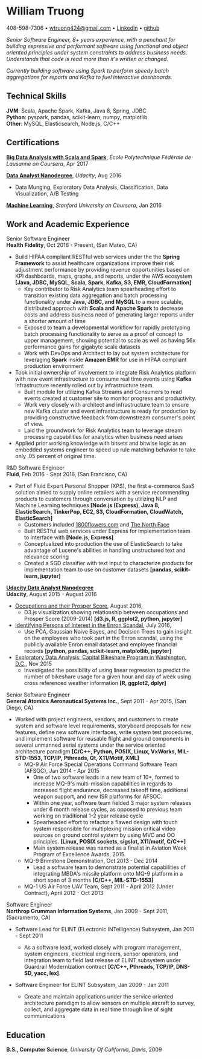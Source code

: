 William Truong
================

408-598-7306 • [wtruong424@gmail.com](wtruong424@gmail.com) • [LinkedIn](https://www.linkedin.com/in/william-truong-b1672910) • [github](https://github.com/wllmtrng)

*Senior Software Engineer, 8+ years experience, with a penchant for building expressive
and performant software using functional and object oriented principles under
system constraints to address business needs. Understands that code is read more than it's
written or changed.*

*Currently building software using Spark to perform speedy batch aggregations for reports
and Kafka to fuel interactive dashboards.*

Technical Skills
-----------------
**JVM**: Scala, Apache Spark, Kafka, Java 8, Spring, JDBC   
**Python**: pyspark, pandas, scikit-learn, numpy, matplotlib  
**Other**: MySQL, Elasticsearch, Node.js, C/C++  

Certifications
---------
**[Big Data Analysis with Scala and Spark](https://www.coursera.org/account/accomplishments/verify/QUN9C3NZAV75)**, *École
Polytechnique Fédérale de Lausanne on Coursera*, Apr 2017

**[Data Analyst Nanodegree](https://github.com/wllmtrng/udacity_data_analyst_nanodegree)**, *Udacity*, Aug 2016

  - Data Munging, Exploratory Data Analysis, Classification, Data Visualization, A/B Testing

**[Machine Learning](https://www.coursera.org/account/accomplishments/records/9TD6VCPP7TAC)**, *Stanford University on Coursera*, Jan 2016

Work and Academic Experience
---------------

Senior Software Engineer  
**Health Fidelity**, Oct 2016 - Present, (San Mateo, CA)

* Build HIPAA compliant RESTful web services under the the **Spring Framework** to assist healthcare organizations
improve their risk adjustment performance by providing revenue opportunities based on KPI dashboards, maps, graphs,
and reports, under the AWS ecosystem **[Java, JDBC, MySQL, Scala, Spark, Kafka, S3, EMR, CloudFormation]**
    - Key contributor to Risk Analytics team spearheading effort to transition existing data aggregation and batch
    processing functionality under **Java, JDBC, and MySQL** to a more scalable, distributed approach with
    **Scala and Apache Spark** to decrease costs and address business need of generating larger reports under a
    shorter amount of time
    - Exposed to team a developmental workflow for rapidly prototyping batch processing functionality to serve as a proof
    of concept to upper management, showing potential to scale as well as having 56x performance gains for gigabyte scale
    datasets
    - Work with DevOps and Architect to lay out system architecture for leveraging **Spark** inside **Amazon EMR** for use in
    HIPAA compliant production environment
* Took initial ownership of involvement to integrate Risk Analytics platform with new event infrastructure to consume real
time events using **Kafka** infrastructure recently rolled out by infrastructure team.
    - Built module for utilizing Kafka Streams and Consumers to read events created at customer site to monitor
    progress and productivity.
    - Work very closely with architect and infrastructure team to ensure new Kafka cluster and event infrastructure is ready
    for production by providing constructive feedback from downstream consumer's point of view.
    - Laid the groundwork for Risk Analytics team to leverage stream processing capabilities for analytics when business
    need arises
* Applied prior working knowledge with bitsets and bitwise logic as an embedded systems engineer to speed up
  rule matching behavior to take only .05 percent of original time.

R&D Software Engineer  
**Fluid**, Feb 2016 - Sept 2016, (San Francisco, CA)

* Part of Fluid Expert Personal Shopper (XPS), the first e-commerce SaaS solution aimed to supply online
retailers with a service recommending products to customers through conversation by utilizing NLP
and Machine Learning techniques **[Node.js (Express), Java 8, ElasticSearch, TinkerPop, EC2, S3, CloudFormation, CloudWatch, ElasticSearch]**
    - Customers included [1800flowers.com](https://www.1800flowers.com/gwyn-1800flowers)
      and [The North Face](http://www.thenorthface.com/xps)
    - Built RESTful web services under Express for implementation team to interface with **[Node.js, Express]**
    - Conceptualized into production the use of ElasticSearch to take advantage of Lucene's abilities in handling unstructured
    text and relevance scoring
    - Created a SGD classifier with text input to characterize products for implementation team to use on customer datasets **[pandas, scikit-learn, jupyter]**

**[Udacity Data Analyst Nanodegree](https://github.com/wllmtrng/udacity_data_analyst_nanodegree)**  
**Udacity**, August 2015 - August 2016

* [Occupations and their Prosper Score](http://bl.ocks.org/wllmtrng/raw/ff72bf455078448e5e40ece3bff15354/), August 2016,
    - D3.js visualization showing relationship between occupations and Prosper Score (2009-2014) **[d3.js, R, ggplot2,
    python, jupyter]**
* [Identifying Persons of Interest in the Enron Scandal](https://github.com/wllmtrng/udacity_data_analyst_nanodegree/tree/master/P5%20sklearn%20ML), July 2016,
    - Use PCA, Gaussian Naive Bayes, and Decision Trees to gain insight on the employees who
    took part in the Enron scandal, using the publicly available Enron email dataset
    and employee financial records **[python, pandas, scikit-learn, matplotlib, jupyter]**
* [Exploratory Data Analysis: Capital Bikeshare Program in Washington, D.C.](http://tinyurl.com/z23vm4l), Nov 2015
    - Investigated the possibility of using linear regression to predict the number
    of bikeshare usage for a given hour and day of week using cross referenced
    weather information **[R, ggplot2, dplyr]**

Senior Software Engineer  
**General Atomics Aeronautical Systems Inc.**, Sept 2011 - Apr 2015, (San Diego, CA)

* Worked with project engineers, vendors, and customers to create system and software level requirements, storyboard proposals for new features, define new software interfaces, write system test procedures, and implement software for reusable flight
and ground components in several unmanned aerial systems under the service oriented architecture paradigm **[C/C++, Python, POSIX, Linux, VxWorks, MIL-STD-1553, TCP/IP, Pthreads, Qt, X11/Motif, XML]**
    - MQ-9 Air Force Special Operations Command Software Team (AFSOC), Jan 2014 - Apr 2015
        - One of two software leads in a new team of 10+, formed to increase
        MQ-9's multi-mission capabilities in regards to increased flight
        endurance, decreased takeoff time, additional weapon support,
        and new ISR platforms for AFSOC.
        - Within one year, software team fielded 3 major system releases under
        6 month release cycles, as opposed to previous team working on
        traditional 1-2 year release cycle
        - Spearheaded effort to refactor a flawed design with touch system responsible for multiplexing mission
        critical video sources on ground control system by using MVC and OO principles.
        **[Linux, POSIX sockets, sigslot, X11/motif, C/C++]**
        - Main system release was named as a finalist in Aviation Week Program
        of Excellence Awards, 2015.
    - MQ-9 Brimstone Demonstration, Oct 2013 - Dec 2014
        -  Lead a software team to demonstrate potential capabilities of
           integrating MBDA's missile platform onto MQ-9 platform in a short
           span of 3 months **[C/C++, MIL-STD-1553]**
    - MQ-1 US Air Force UAV Team, Sept 2011 - April 2012 (Under Contract), April 2012 - Oct 2013

Software Engineer  
**Northrop Grumman Information Systems**, Jan 2009 - Sept 2011, (Sacramento, CA)

* Software Lead for ELINT (ELectronic INTelligence) Subsystem, Jan 2011 - Sept 2011
    - As a software lead, worked closely with program management,
    system engineers, electrical engineers, sensor operators, and integration
    team to field last release of ELINT subsystem under
    Guardrail Modernization contract **[C/C++, Pthreads, TCP/IP, DNS-SD, yacc, lex]**.

* Software Engineer for ELINT Subsystem, Jan 2009 - Jan 2011
    - Create and maintain applications under the service oriented architecture paradigm to allow sensors on
    multiple aircraft to survey, collect, and aggregate data in real time through
    line of sight communications

Education
-----------
**B.S., Computer Science**, *University Of California, Davis*, 2009
